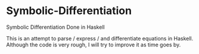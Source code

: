 # Symbolic-Differentiation
Symbolic Differentiation Done in Haskell

This is an attempt to parse / express / and differentiate equations in Haskell.
Although the code is very rough, I will try to improve it as time goes by.
